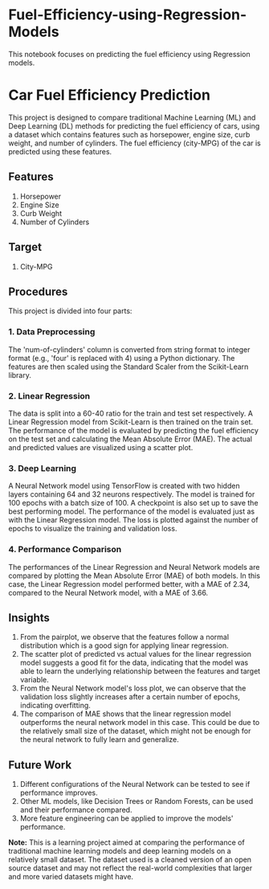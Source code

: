 # Fuel-Efficiency-using-Regression-Models
This notebook focuses on predicting the fuel efficiency using Regression models. 

# Car Fuel Efficiency Prediction

This project is designed to compare traditional Machine Learning (ML) and Deep Learning (DL) methods for predicting the fuel efficiency of cars, using a dataset which contains features such as horsepower, engine size, curb weight, and number of cylinders. The fuel efficiency (city-MPG) of the car is predicted using these features.

## Features
1. Horsepower
2. Engine Size
3. Curb Weight
4. Number of Cylinders

## Target
1. City-MPG

## Procedures

This project is divided into four parts:

### 1. Data Preprocessing

The 'num-of-cylinders' column is converted from string format to integer format (e.g., 'four' is replaced with 4) using a Python dictionary. The features are then scaled using the Standard Scaler from the Scikit-Learn library.

### 2. Linear Regression 

The data is split into a 60-40 ratio for the train and test set respectively. A Linear Regression model from Scikit-Learn is then trained on the train set. The performance of the model is evaluated by predicting the fuel efficiency on the test set and calculating the Mean Absolute Error (MAE). The actual and predicted values are visualized using a scatter plot. 

### 3. Deep Learning 

A Neural Network model using TensorFlow is created with two hidden layers containing 64 and 32 neurons respectively. The model is trained for 100 epochs with a batch size of 100. A checkpoint is also set up to save the best performing model. The performance of the model is evaluated just as with the Linear Regression model. The loss is plotted against the number of epochs to visualize the training and validation loss.

### 4. Performance Comparison

The performances of the Linear Regression and Neural Network models are compared by plotting the Mean Absolute Error (MAE) of both models. In this case, the Linear Regression model performed better, with a MAE of 2.34, compared to the Neural Network model, with a MAE of 3.66.

## Insights

1. From the pairplot, we observe that the features follow a normal distribution which is a good sign for applying linear regression.
2. The scatter plot of predicted vs actual values for the linear regression model suggests a good fit for the data, indicating that the model was able to learn the underlying relationship between the features and target variable.
3. From the Neural Network model's loss plot, we can observe that the validation loss slightly increases after a certain number of epochs, indicating overfitting.
4. The comparison of MAE shows that the linear regression model outperforms the neural network model in this case. This could be due to the relatively small size of the dataset, which might not be enough for the neural network to fully learn and generalize.

## Future Work

1. Different configurations of the Neural Network can be tested to see if performance improves.
2. Other ML models, like Decision Trees or Random Forests, can be used and their performance compared.
3. More feature engineering can be applied to improve the models' performance. 

**Note:** This is a learning project aimed at comparing the performance of traditional machine learning models and deep learning models on a relatively small dataset. The dataset used is a cleaned version of an open source dataset and may not reflect the real-world complexities that larger and more varied datasets might have.
